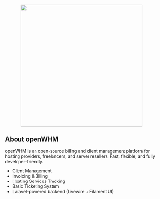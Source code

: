 <p align="center"><a href="https://openwhm.dev" target="_blank"><img src="https://raw.githubusercontent.com/openwhm/art/main/" width="400"></a></p>

## About openWHM

openWHM is an open-source billing and client management platform for hosting providers, freelancers, and server resellers. Fast, flexible, and fully developer-friendly.

- Client Management
- Invoicing & Billing
- Hosting Services Tracking
- Basic Ticketing System
- Laravel-powered backend (Livewire + Filament UI)
